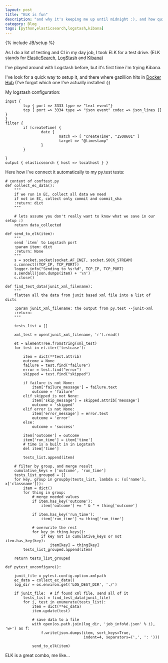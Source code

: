 ```yaml
---
layout: post
title: "ELK is fun"
description: "and why it's keeping me up until midnight :), and how quick it can be setup with docker"
category: Blog
tags: [python,elasticsearch,logstash,kibana]
---
```

{% include JB/setup %}

As I do a lot of testing and CI in my day job, I took ELK for a test drive.
(ELK stands for [ElasticSearch][1], [LogStash][2] and [Kibana][3])

I've played around with Logstash before, but it's first time i'm trying Kibana.

I've look for a quick way to setup it, and there where gazillion hits in [Docker Hub][4]
(I've forgot which one I've actually installed :))

My logstash configuration:

    input {
            tcp { port => 3333 type => "text event"}
            tcp { port => 3334 type => "json event" codec => json_lines {} }
    }
    filter {
            if [createTime] {
                    date {
                            match => [ "createTime", "ISO8601" ]
                            target => "@timestamp"
                    }
            }

    }
    output { elasticsearch { host => localhost } }

Here how I've connect it automatically to my py.test tests:

    # content of conftest.py
    def collect_ec_data():
        """
        if we run in EC, collect all data we need
        if not in EC, collect only commit and commit_sha
        :return: dict
        """

        # lets assume you don't really want to know what we save in our setup :)
        return data_collected

    def send_to_elk(item):
        """
        send `item` to Logstash port
        :param item: dict
        :return: None
        """
        s = socket.socket(socket.AF_INET, socket.SOCK_STREAM)
        s.connect((TCP_IP, TCP_PORT))
        logger.info("Sending to %s:%d", TCP_IP, TCP_PORT)
        s.sendall(json.dumps(item) + '\n')
        s.close()

    def find_test_data(junit_xml_filename):
        """
        flatten all the data from junit based xml file into a list of dicts

        :param junit_xml_filename: the output from py.test --junit-xml
        :return:
        """

        tests_list = []

        xml_test = open(junit_xml_filename, 'r').read()

        et = ElementTree.fromstring(xml_test)
        for test in et.iter('testcase'):

            item = dict(**test.attrib)
            outcome = None
            failure = test.find("failure")
            error = test.find("error")
            skipped = test.find("skipped")

            if failure is not None:
                item['failure_message'] = failure.text
                outcome = 'failure'
            elif skipped is not None:
                item['skip_message'] = skipped.attrib['message']
                outcome = 'skipped'
            elif error is not None:
                item['error_message'] = error.text
                outcome = 'error'
            else:
                outcome = 'success'

            item['outcome'] = outcome
            item['run_time'] = item['time']
            # time is a built in in Logstash
            del item['time']

            tests_list.append(item)

        # filter by group, and merge result
        cumulative_keys = ['outcome', 'run_time']
        tests_list_grouped = []
        for key, group in groupby(tests_list, lambda x: (x['name'], x['classname'])):
            item = dict()
            for thing in group:
                # merge needed values
                if item.has_key('outcome'):
                    item['outcome'] += " & " + thing['outcome']

                if item.has_key('run_time'):
                    item['run_time'] += thing['run_time']

                # overwrite the rest
                for key in thing.keys():
                    if key not in cumulative_keys or not item.has_key(key):
                        item[key] = thing[key]
            tests_list_grouped.append(item)

        return tests_list_grouped

    def pytest_unconfigure():

        junit_file = pytest.config.option.xmlpath
        ec_data = collect_ec_data()
        log_dir = os.environ.get('LOG_DEST_DIR', './')

        if junit_file:  # if found xml file, send all of it
            tests_list = find_test_data(junit_file)
            for i, test in enumerate(tests_list):
                item = dict(**ec_data)
                item.update(test)

                # save data to a file
                with open(os.path.join(log_dir, 'job_info%d.json' % i), 'w+') as f:
                    f.write(json.dumps(item, sort_keys=True,
                                       indent=4, separators=(',', ': ')))

                send_to_elk(item)

ELK is a great combo, me like...

[1]: http://www.elasticsearch.org/overview/elasticsearch/
[2]: http://www.elasticsearch.org/overview/logstash/
[3]: http://www.elasticsearch.org/overview/kibana/
[4]: https://registry.hub.docker.com/search?&q=elk